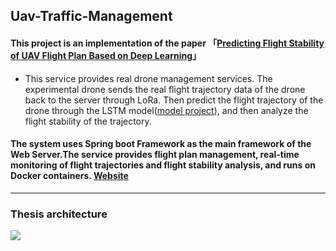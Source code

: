 ## Uav-Traffic-Management

#### This project is an implementation of the paper 「[Predicting Flight Stability of UAV Flight Plan Based on Deep Learning](https://ndltd.ncl.edu.tw/cgi-bin/gs32/gsweb.cgi/ccd=3esI3R/record?r1=1&h1=1)」

 * This service provides real drone management services. The experimental drone sends the real flight trajectory data of the drone back to the server through LoRa. Then predict the flight trajectory of the drone through the LSTM model([model project](https://github.com/ShawnSWu/Predict-Trajectory-LSTM-Model)), and then analyze the flight stability of the trajectory. 

#### **The system uses Spring boot Framework as the main framework of the Web Server.The service provides flight plan management, real-time monitoring of flight trajectories and flight stability analysis, and runs on Docker containers. [Website](http://utm-system-frontend.herokuapp.com/realtime_map/html/drone-map.html)**

---
### Thesis architecture
![](https://i.imgur.com/V6zrzko.png)

